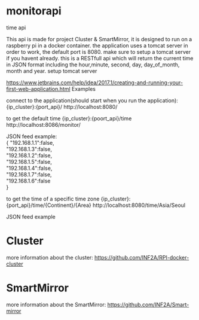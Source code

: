 # monitorapi
time api

This api is made for project Cluster & SmartMirror, it is designed to run on a raspberry pi in a docker container. the application uses a tomcat server in order to work, the default port is 8080. make sure to setup a tomcat server if you havent already. this is a RESTfull api which will return the current time in JSON format including the hour,minute, second, day, day_of_month, month and year.
setup tomcat server

https://www.jetbrains.com/help/idea/2017.1/creating-and-running-your-first-web-application.html
Examples

connect to the application(should start when you run the application):
{ip_cluster}:{port_api}/
http://localhost:8080/

to get the default time
{ip_cluster}:{poort_api}/time
http://localhost:8086/monitor/

JSON feed example:</br>
{ "192.168.1.1":false,</br>
  "192.168.1.3":false,</br>
  "192.168.1.2":false,</br>
  "192.168.1.5":false,</br>
  "192.168.1.4":false,</br>
  "192.168.1.7":false,</br>
  "192.168.1.6":false</br>
}

to get the time of a specific time zone
{ip_cluster}:{port_api}/time/{Continent}/{Area}
http://localhost:8080/time/Asia/Seoul

JSON feed example


<h1>Cluster</h1>

more information about the cluster: https://github.com/INF2A/RPI-docker-cluster
<h1>SmartMirror</h1>

more information about the SmartMirror: https://github.com/INF2A/Smart-mirror
